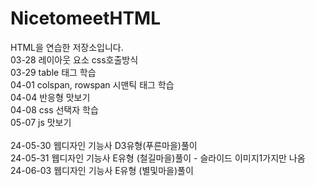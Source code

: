 # NicetomeetHTML
HTML을 연습한 저장소입니다.<br>
03-28 레이아웃 요소 css호출방식<br>
03-29 table 태그 학습<br>
04-01 colspan, rowspan 시맨틱 태그 학습<br>
04-04 반응형 맛보기<br>
04-08 css 선택자 학습<br>
05-07 js 맛보기<br>
<br>
24-05-30 웹디자인 기능사 D3유형(푸른마을)풀이<br>
24-05-31 웹디자인 기능사 E유형 (철길마을)풀이 - 슬라이드 이미지1가지만 나옴<br>
24-06-03 웹디자인 기능사 E유형 (별및마을)풀이
